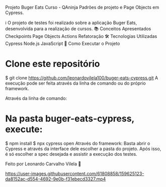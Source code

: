 Projeto Buger Eats
Curso - QAninja
Padrões de projeto e Page Objects em Cypress.

ℹ️ O projeto de testes foi realizado sobre a aplicação Buger Eats, desenvolvida para a realização de cursos. 
📚 Conceitos Apresentados
Checkpoints
Page Objects
Actions
Refatoração
🛠️ Tecnologias Utilizadas
Cypress
Node.js
JavaScript
🏁 Como Executar o Projeto
# Clone este repositório
$ git clone https://github.com/leonardovilela100/buger-eats-cypress.git
A execução pode ser feita através da linha de comando ou do próprio framework.

Através da linha de comando:
# Na pasta buger-eats-cypress, execute:
$ npm install
$ npx cypress open
Através do framework: Basta abrir o Cypress e através da interface dele escolher a pasta do projeto.
Após isso, é só escolher a spec desejada e assistir a execução dos testes.

Feito por Leonardo Carvalho Vilela 👋


https://user-images.githubusercontent.com/61808858/159625123-da8152ac-d554-4692-9e0b-f31ebecd3327.mp4

